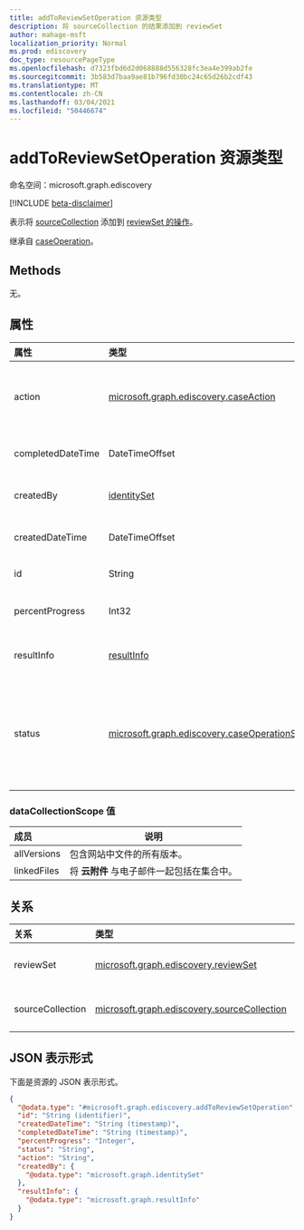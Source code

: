 ```yaml
---
title: addToReviewSetOperation 资源类型
description: 将 sourceCollection 的结果添加到 reviewSet
author: mahage-msft
localization_priority: Normal
ms.prod: ediscovery
doc_type: resourcePageType
ms.openlocfilehash: d7323fbd6d2d068888d556328fc3ea4e399ab2fe
ms.sourcegitcommit: 3b583d7baa9ae81b796fd30bc24c65d26b2cdf43
ms.translationtype: MT
ms.contentlocale: zh-CN
ms.lasthandoff: 03/04/2021
ms.locfileid: "50446674"
---
```

# <a name="addtoreviewsetoperation-resource-type"></a>addToReviewSetOperation 资源类型

命名空间：microsoft.graph.ediscovery

[!INCLUDE [beta-disclaimer](../../includes/beta-disclaimer.md)]

表示将 [sourceCollection](../resources/ediscovery-sourcecollection.md) 添加到 [reviewSet 的操作](../resources/ediscovery-reviewset.md)。

继承自 [caseOperation](../resources/ediscovery-caseoperation.md)。

## <a name="methods"></a>Methods

无。

## <a name="properties"></a>属性

|属性|类型|说明|
|:---|:---|:---|
|action|[microsoft.graph.ediscovery.caseAction](../resources/ediscovery-caseoperation.md#caseaction-values)| 此实体的大小写操作将始终为 `addToReviewSet` 。 只读。 继承自 [caseOperation](../resources/ediscovery-caseoperation.md)。|
|completedDateTime|DateTimeOffset|操作完成的日期和时间。 只读。 继承自 [caseOperation](../resources/ediscovery-caseoperation.md)|
|createdBy|[identitySet](../resources/identityset.md)|创建操作的用户。 只读。 继承自 [caseOperation](../resources/ediscovery-caseoperation.md)|
|createdDateTime|DateTimeOffset|操作开始的日期和时间。 只读。 继承自 [caseOperation](../resources/ediscovery-caseoperation.md)|
|id|String| 操作 ID。 只读。 继承自 [caseOperation](../resources/ediscovery-caseoperation.md)。|
|percentProgress|Int32|操作的进度。 只读。 继承自 [caseOperation](../resources/ediscovery-caseoperation.md)。|
|resultInfo|[resultInfo](../resources/resultinfo.md)|包含特定于成功和失败的结果信息。 继承自 [caseOperation](../resources/ediscovery-caseoperation.md)。|
|status|[microsoft.graph.ediscovery.caseOperationStatus](../resources/ediscovery-caseoperation.md#caseoperationstatus-values)|案例操作的状态。 继承自 [caseOperation](../resources/ediscovery-caseoperation.md)。 可取值为：`notStarted`、`submissionFailed`、`running`、`succeeded`、`partiallySucceeded`、`failed`。|

### <a name="datacollectionscope-values"></a>dataCollectionScope 值

|成员|说明|
|:----|-----------|
|allVersions|包含网站中文件的所有版本。|
|linkedFiles|将 **云附件** 与电子邮件一起包括在集合中。|

## <a name="relationships"></a>关系

|关系|类型|说明|
|:---|:---|:---|
|reviewSet|[microsoft.graph.ediscovery.reviewSet](../resources/ediscovery-reviewset.md)| 与源集合查询匹配的项添加到的审阅集。 |
|sourceCollection|[microsoft.graph.ediscovery.sourceCollection](../resources/ediscovery-sourceCollection.md)| 正在从中添加项目的 sourceCollection。 |

## <a name="json-representation"></a>JSON 表示形式

下面是资源的 JSON 表示形式。
<!-- {
  "blockType": "resource",
  "keyProperty": "id",
  "@odata.type": "microsoft.graph.ediscovery.addToReviewSetOperation",
  "baseType": "microsoft.graph.ediscovery.caseOperation",
  "openType": false
}
-->

``` json
{
  "@odata.type": "#microsoft.graph.ediscovery.addToReviewSetOperation",
  "id": "String (identifier)",
  "createdDateTime": "String (timestamp)",
  "completedDateTime": "String (timestamp)",
  "percentProgress": "Integer",
  "status": "String",
  "action": "String",
  "createdBy": {
    "@odata.type": "microsoft.graph.identitySet"
  },
  "resultInfo": {
    "@odata.type": "microsoft.graph.resultInfo"
  }
}
```
